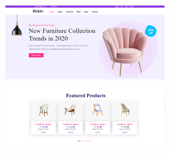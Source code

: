 ![CHEESE!](images/screen_view_pics/new_furniture_pic.png)

![CHEESE!](featured_images/featured_pics.png)